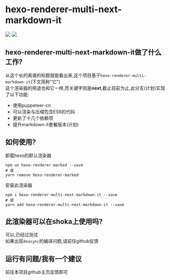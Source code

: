 # hexo-renderer-multi-next-markdown-it
![](	https://img.shields.io/github/license/zkz098/hexo-renderer-multi-markdown-it) ![](https://badgen.net/npm/v/hexo-renderer-multi-next-markdown-it)
## hexo-renderer-multi-next-markdown-it做了什么工作?
从这个长的离谱的标题就能看出来,这个项目基于`hexo-renderer-multi-markdown-it`(下文简称"它") \
这个渲染器的用途也和它一样,而关键字则是**next**,截止目前为止,此分支(计划)实现了以下功能:
- 使用puppeteer-cn
- 可以渲染与压缩包含ES6的代码
- 更新了十几个依赖项
- 提升markdown-it套餐版本(计划)

## 如何使用?
卸载hexo的默认渲染器
```shell
npm un hexo-renderer-marked --save
# 或
yarn remove hexo-renderer-marked
```
安装此渲染器
```shell
npm i hexo-renderer-multi-next-markdown-it --save
# 或
yarn add hexo-renderer-multi-next-markdown-it --save
```

## 此渲染器可以在shoka上使用吗?
可以,已经过测试 \
如果出现`deasync`的编译问题,请前往github反馈

## 运行有问题/我有一个建议
前往本项目github主页反馈即可
